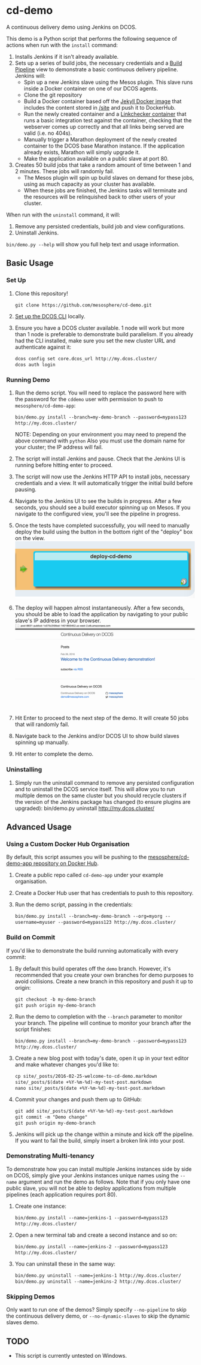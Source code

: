 # cd-demo
A continuous delivery demo using Jenkins on DCOS.

This demo is a Python script that performs the following sequence of actions when run with the `install` command:

1. Installs Jenkins if it isn't already available.
2. Sets up a series of build jobs, the necessary credentials and a [Build Pipeline](https://wiki.jenkins-ci.org/display/JENKINS/Build+Pipeline+Plugin) view to demonstrate a basic continuous delivery pipeline. Jenkins will:
    + Spin up a new Jenkins slave using the Mesos plugin. This slave runs inside a Docker container on one of our DCOS agents.
    + Clone the git repository
    + Build a Docker container based off the [Jekyll Docker image](https://hub.docker.com/r/jekyll/jekyll/) that includes the content stored in [/site](/site) and push it to DockerHub.
    + Run the newly created container and a [Linkchecker container](https://github.com/mesosphere/docker-containers/blob/master/utils/linkchecker/Dockerfile) that runs a basic integration test against the container, checking that the webserver comes up correctly and that all links being served are valid (i.e. no 404s).
    + Manually trigger a Marathon deployment of the newly created container to the DCOS base Marathon instance. If the application already exists, Marathon will simply upgrade it.
    + Make the application available on a public slave at port 80.
3. Creates 50 build jobs that take a random amount of time between 1 and 2 minutes. These jobs will randomly fail.
    + The Mesos plugin will spin up build slaves on demand for these jobs, using as much capacity as your cluster has available.
    + When these jobs are finished, the Jenkins tasks will terminate and the resources will be relinquished back to other users of your cluster.

When run with the `uninstall` command, it will:

1. Remove any persisted credentials, build job and view configurations.
2. Uninstall Jenkins.

`bin/demo.py --help` will show you full help text and usage information.

## Basic Usage

### Set Up

1. Clone this repository!

    ```
    git clone https://github.com/mesosphere/cd-demo.git
    ```
2. [Set up the DCOS CLI](https://docs.mesosphere.com/administration/introcli/cli/) locally.
3. Ensure you have a DCOS cluster available. 1 node will work but more than 1 node is preferable to demonstrate build parallelism. If you already had the CLI installed, make sure you set the new cluster URL and authenticate against it:

    ```
    dcos config set core.dcos_url http://my.dcos.cluster/
    dcos auth login
    ```

### Running Demo

1. Run the demo script. You will need to replace the password here with the password for the `cddemo` user with permission to push to `mesosphere/cd-demo-app`:

    ```
    bin/demo.py install --branch=my-demo-branch --password=mypass123 http://my.dcos.cluster/
    ```
    NOTE: Depending on your environment you may need to prepend the above command with `python` Also you must use the domain name for your cluster; the IP address will fail.
    
2. The script will install Jenkins and pause. Check that the Jenkins UI is running before hitting enter to proceed.
3. The script will now use the Jenkins HTTP API to install jobs, necessary credentials and a view. It will automatically trigger the initial build before pausing.
4. Navigate to the Jenkins UI to see the builds in progress. After a few seconds, you should see a build executor spinning up on Mesos. If you navigate to the configured view, you'll see the pipeline in progress.
5. Once the tests have completed successfully, you will need to manually deploy the build using the button in the bottom right of the "deploy" box on the view.
![deploy](/img/manual-deploy.png)
6. The deploy will happen almost instantaneously. After a few seconds, you should be able to load the application by navigating to your public slave's IP address in your browser.
![deployed-app](/img/deployed-jekyll-app.png)
7. Hit Enter to proceed to the next step of the demo. It will create 50 jobs that will randomly fail.
8. Navigate back to the Jenkins and/or DCOS UI to show build slaves spinning up manually.
9. Hit enter to complete the demo.

### Uninstalling

1. Simply run the uninstall command to remove any persisted configuration and to uninstall the DCOS service itself. This will allow you to run multiple demos on the same cluster but you should recycle clusters if the version of the Jenkins package has changed (to ensure plugins are upgraded):
    bin/demo.py uninstall http://my.dcos.cluster/

## Advanced Usage

### Using a Custom Docker Hub Organisation

By default, this script assumes you will be pushing to the [mesosphere/cd-demo-app repository on Docker Hub](https://hub.docker.com/r/mesosphere/cd-demo-app/).

1. Create a public repo called `cd-demo-app` under your example organisation.
2. Create a Docker Hub user that has credentials to push to this repository.
3. Run the demo script, passing in the credentials:

    ```
    bin/demo.py install --branch=my-demo-branch --org=myorg --username=myuser --password=mypass123 http://my.dcos.cluster/
    ```

### Build on Commit

If you'd like to demonstrate the build running automatically with every commit:

1. By default this build operates off the `demo` branch. However, it's recommended that you create your own branches for demo purposes to avoid collisions. Create a new branch in this repository and push it up to origin:

    ```
    git checkout -b my-demo-branch
    git push origin my-demo-branch
    ```
2. Run the demo to completion with the `--branch` parameter to monitor your branch. The pipeline will continue to monitor your branch after the script finishes:

    ```
    bin/demo.py install --branch=my-demo-branch --password=mypass123 http://my.dcos.cluster/
    ```
3. Create a new blog post with today's date, open it up in your text editor and make whatever changes you'd like to:

    ```
    cp site/_posts/2016-02-25-welcome-to-cd-demo.markdown site/_posts/$(date +%Y-%m-%d)-my-test-post.markdown
    nano site/_posts/$(date +%Y-%m-%d)-my-test-post.markdown
    ```
4. Commit your changes and push them up to GitHub:

    ```
    git add site/_posts/$(date +%Y-%m-%d)-my-test-post.markdown
    git commit -m "Demo change"
    git push origin my-demo-branch
    ```
5. Jenkins will pick up the change within a minute and kick off the pipeline. If you want to fail the build, simply insert a broken link into your post.

### Demonstrating Multi-tenancy

To demonstrate how you can install multiple Jenkins instances side by side on DCOS, simply give your Jenkins instances unique names using the `--name` argument and run the demo as follows. Note that if you only have one public slave, you will not be able to deploy applications from multiple pipelines (each application requires port 80).

1. Create one instance:

    ```
    bin/demo.py install --name=jenkins-1 --password=mypass123 http://my.dcos.cluster/
    ```
2. Open a new terminal tab and create a second instance and so on:

    ```
    bin/demo.py install --name=jenkins-2 --password=mypass123 http://my.dcos.cluster/
    ```
3. You can uninstall these in the same way:

    ```
    bin/demo.py uninstall --name=jenkins-1 http://my.dcos.cluster/
    bin/demo.py uninstall --name=jenkins-2 http://my.dcos.cluster/
    ```

### Skipping Demos

Only want to run one of the demos? Simply specify `--no-pipeline` to skip the continuous delivery demo, or `--no-dynamic-slaves` to skip the dynamic slaves demo.

## TODO

+ This script is currently untested on Windows.

